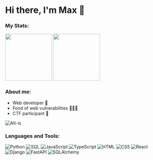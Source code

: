 # Hi there, I'm Max 👋

### My Stats:
<p> 
  <img height="150em" src="https://github-readme-stats.vercel.app/api?username=Flict-dev&show_icons=true&hide_border=true&include_all_commits=true&theme=tokyonight" />
  <img height="150em" src="https://github-readme-stats.vercel.app/api/top-langs/?username=Flict-dev&show_icons=true&hide_border=true&layout=compact&langs_count=8&theme=tokyonight"/> 
</p>

### About me:
  - Web developer 🚀
  - Fond of web vulnerabilities 🕵🏻‍♂️
  - CTF participant 🚩

![Alt-is](https://thumbs.gfycat.com/RepentantIcyKinglet-size_restricted.gif)

### Languages and Tools:
![Python](https://img.shields.io/badge/-Python-343467)
![SQL](https://img.shields.io/badge/-SQL-343467)
![JavaScript](https://img.shields.io/badge/-JavaScript-343467)
![TypeScript](https://img.shields.io/badge/-TypeScript-343467)
![HTML](https://img.shields.io/badge/-HTML-343467)
![CSS](https://img.shields.io/badge/-CSS-343467)
![React](https://img.shields.io/badge/-React-343467)
![Django](https://img.shields.io/badge/-Django-343467)
![FastAPI](https://img.shields.io/badge/-FastAPI-343467)
![SQLAlchemy](https://img.shields.io/badge/-SQLAlchemy-343467)
